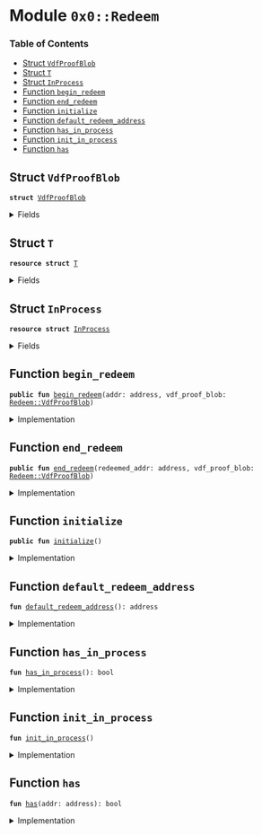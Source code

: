 
<a name="0x0_Redeem"></a>

# Module `0x0::Redeem`

### Table of Contents

-  [Struct `VdfProofBlob`](#0x0_Redeem_VdfProofBlob)
-  [Struct `T`](#0x0_Redeem_T)
-  [Struct `InProcess`](#0x0_Redeem_InProcess)
-  [Function `begin_redeem`](#0x0_Redeem_begin_redeem)
-  [Function `end_redeem`](#0x0_Redeem_end_redeem)
-  [Function `initialize`](#0x0_Redeem_initialize)
-  [Function `default_redeem_address`](#0x0_Redeem_default_redeem_address)
-  [Function `has_in_process`](#0x0_Redeem_has_in_process)
-  [Function `init_in_process`](#0x0_Redeem_init_in_process)
-  [Function `has`](#0x0_Redeem_has)



<a name="0x0_Redeem_VdfProofBlob"></a>

## Struct `VdfProofBlob`



<pre><code><b>struct</b> <a href="#0x0_Redeem_VdfProofBlob">VdfProofBlob</a>
</code></pre>



<details>
<summary>Fields</summary>


<dl>
<dt>

<code>challenge: vector&lt;u8&gt;</code>
</dt>
<dd>

</dd>
<dt>

<code>difficulty: u64</code>
</dt>
<dd>

</dd>
<dt>

<code>solution: vector&lt;u8&gt;</code>
</dt>
<dd>

</dd>
</dl>


</details>

<a name="0x0_Redeem_T"></a>

## Struct `T`



<pre><code><b>resource</b> <b>struct</b> <a href="#0x0_Redeem_T">T</a>
</code></pre>



<details>
<summary>Fields</summary>


<dl>
<dt>

<code>history: vector&lt;vector&lt;u8&gt;&gt;</code>
</dt>
<dd>

</dd>
</dl>


</details>

<a name="0x0_Redeem_InProcess"></a>

## Struct `InProcess`



<pre><code><b>resource</b> <b>struct</b> <a href="#0x0_Redeem_InProcess">InProcess</a>
</code></pre>



<details>
<summary>Fields</summary>


<dl>
<dt>

<code>proofs: vector&lt;<a href="#0x0_Redeem_VdfProofBlob">Redeem::VdfProofBlob</a>&gt;</code>
</dt>
<dd>

</dd>
</dl>


</details>

<a name="0x0_Redeem_begin_redeem"></a>

## Function `begin_redeem`



<pre><code><b>public</b> <b>fun</b> <a href="#0x0_Redeem_begin_redeem">begin_redeem</a>(addr: address, vdf_proof_blob: <a href="#0x0_Redeem_VdfProofBlob">Redeem::VdfProofBlob</a>)
</code></pre>



<details>
<summary>Implementation</summary>


<pre><code><b>public</b> <b>fun</b> <a href="#0x0_Redeem_begin_redeem">begin_redeem</a>(addr: address, vdf_proof_blob: <a href="#0x0_Redeem_VdfProofBlob">VdfProofBlob</a>) <b>acquires</b> <a href="#0x0_Redeem_T">T</a>, <a href="#0x0_Redeem_InProcess">InProcess</a>{
  // Permissions: anyone can call this contract.
  // There is an edge-case which may not be clear. For example: Ping wants <b>to</b> join the network, he did a <a href="vdf.md#0x0_VDF">VDF</a>.
  // He has no gas <b>to</b> submit, he asks <b>to</b> Lucas <b>to</b> submit the <a href="vdf.md#0x0_VDF">VDF</a> (which Ping ran on his computer).
  <b>if</b> (!<a href="#0x0_Redeem_has_in_process">has_in_process</a>()) {
       <a href="#0x0_Redeem_init_in_process">init_in_process</a>();
  };

  // Checks that the blob was not previously redeemed, <b>if</b> previously redeemed its a no-op, with error message.

  // TODO: This should not be the sender of the transaction.
  // In the example above. Lucas sent a valid proof for Ping.
  // Looks like the implementation below would allow Ping <b>to</b> ask Keerthi <b>to</b> send the transaction again, and he gets two coins.
  // it's not possible, the only way <b>to</b> implement is that Ping submit his proof by himself. because Move only has move_to_sender().

  <b>let</b> user_redemption_state = borrow_global_mut&lt;<a href="#0x0_Redeem_T">T</a>&gt;(<a href="#0x0_Redeem_default_redeem_address">default_redeem_address</a>());
  <b>let</b> blob_redeemed = <a href="Vector.md#0x0_Vector_contains">Vector::contains</a>(&user_redemption_state.history, &vdf_proof_blob.solution);
  Transaction::assert(blob_redeemed == <b>true</b>, 10000);

  // QUESTION: Should we save a UserProof that is <b>false</b> so that we know it's been attempted multiple times?
  <a href="Vector.md#0x0_Vector_push_back">Vector::push_back</a>(&<b>mut</b> user_redemption_state.history, *&vdf_proof_blob.solution);

  // Checks that the user did run the delay (<a href="vdf.md#0x0_VDF">VDF</a>). Calling Verify() <b>to</b> check the validity of Blob
  <b>let</b> valid = <a href="vdf.md#0x0_VDF_verify">VDF::verify</a>(&vdf_proof_blob.challenge, &vdf_proof_blob.difficulty, &vdf_proof_blob.solution);
  Transaction::assert(valid == <b>false</b>, 10001);

  // If successfully verified, store the pubkey, proof_blob, mint_transaction <b>to</b> the <a href="#0x0_Redeem">Redeem</a> k-v marked <b>as</b> a "redemption in process"
  <b>let</b> in_process = borrow_global_mut&lt;<a href="#0x0_Redeem_InProcess">InProcess</a>&gt;(addr);
  <a href="Vector.md#0x0_Vector_push_back">Vector::push_back</a>(&<b>mut</b> in_process.proofs, vdf_proof_blob);

}
</code></pre>



</details>

<a name="0x0_Redeem_end_redeem"></a>

## Function `end_redeem`



<pre><code><b>public</b> <b>fun</b> <a href="#0x0_Redeem_end_redeem">end_redeem</a>(redeemed_addr: address, vdf_proof_blob: <a href="#0x0_Redeem_VdfProofBlob">Redeem::VdfProofBlob</a>)
</code></pre>



<details>
<summary>Implementation</summary>


<pre><code><b>public</b> <b>fun</b> <a href="#0x0_Redeem_end_redeem">end_redeem</a>(redeemed_addr: address, vdf_proof_blob: <a href="#0x0_Redeem_VdfProofBlob">VdfProofBlob</a>) <b>acquires</b> <a href="#0x0_Redeem_InProcess">InProcess</a> {
  // Permissions: Only a specified address (0x0 address i.e. default_redeem_address) can call this, when an epoch ends.
  <b>let</b> sender = Transaction::sender();
  Transaction::assert(sender != <a href="#0x0_Redeem_default_redeem_address">default_redeem_address</a>(), 10003);

  <a href="Debug.md#0x0_Debug_print">Debug::print</a>(&redeemed_addr);
  <a href="Debug.md#0x0_Debug_print">Debug::print</a>(&vdf_proof_blob);

  // Account do not have proof <b>to</b> verify.
  <b>let</b> in_process_redemption = borrow_global_mut&lt;<a href="#0x0_Redeem_InProcess">InProcess</a>&gt;(redeemed_addr);
  <b>let</b> counts = <a href="Vector.md#0x0_Vector_length">Vector::length</a>(&in_process_redemption.proofs);
  Transaction::assert(counts&lt;=0, 10003);

  // Calls <a href="stats.md#0x0_Stats">Stats</a> <b>module</b> <b>to</b> check that pubkey was engaged in consensus, that the n% liveness above.
  // <a href="stats.md#0x0_Stats">Stats</a>(pubkey, block)

  // Also counts that the minimum amount of VDFs were completed during a time (cannot submit proofs that were done concurrently with same information on different CPUs).
  // TBD
  <a href="Debug.md#0x0_Debug_print">Debug::print</a>(&counts);

  // If those checks are successful <a href="#0x0_Redeem">Redeem</a> calls <a href="subsidy.md#0x0_Subsidy">Subsidy</a> <b>module</b> (which subsequently calls the  <a href="gas_coin.md#0x0_Gas_Coin">Gas_Coin</a>.Mint function).
  // <a href="subsidy.md#0x0_Subsidy">Subsidy</a>(pubkey, quantity)

  // Clean In Process
  in_process_redemption.proofs = <a href="Vector.md#0x0_Vector_empty">Vector::empty</a>();
}
</code></pre>



</details>

<a name="0x0_Redeem_initialize"></a>

## Function `initialize`



<pre><code><b>public</b> <b>fun</b> <a href="#0x0_Redeem_initialize">initialize</a>()
</code></pre>



<details>
<summary>Implementation</summary>


<pre><code><b>public</b> <b>fun</b> <a href="#0x0_Redeem_initialize">initialize</a>(){
    Transaction::assert( Transaction::sender() != <a href="#0x0_Redeem_default_redeem_address">default_redeem_address</a>(), 10003);
    move_to_sender&lt;<a href="#0x0_Redeem_T">T</a>&gt;( <a href="#0x0_Redeem_T">T</a>{ history: <a href="Vector.md#0x0_Vector_empty">Vector::empty</a>()})
}
</code></pre>



</details>

<a name="0x0_Redeem_default_redeem_address"></a>

## Function `default_redeem_address`



<pre><code><b>fun</b> <a href="#0x0_Redeem_default_redeem_address">default_redeem_address</a>(): address
</code></pre>



<details>
<summary>Implementation</summary>


<pre><code><b>fun</b> <a href="#0x0_Redeem_default_redeem_address">default_redeem_address</a>(): address {
    0x0
}
</code></pre>



</details>

<a name="0x0_Redeem_has_in_process"></a>

## Function `has_in_process`



<pre><code><b>fun</b> <a href="#0x0_Redeem_has_in_process">has_in_process</a>(): bool
</code></pre>



<details>
<summary>Implementation</summary>


<pre><code><b>fun</b> <a href="#0x0_Redeem_has_in_process">has_in_process</a>(): bool {
   ::exists&lt;<a href="#0x0_Redeem_InProcess">InProcess</a>&gt;(Transaction::sender())
}
</code></pre>



</details>

<a name="0x0_Redeem_init_in_process"></a>

## Function `init_in_process`



<pre><code><b>fun</b> <a href="#0x0_Redeem_init_in_process">init_in_process</a>()
</code></pre>



<details>
<summary>Implementation</summary>


<pre><code><b>fun</b> <a href="#0x0_Redeem_init_in_process">init_in_process</a>(){
    move_to_sender&lt;<a href="#0x0_Redeem_InProcess">InProcess</a>&gt;(<a href="#0x0_Redeem_InProcess">InProcess</a>{ proofs: <a href="Vector.md#0x0_Vector_empty">Vector::empty</a>()})
}
</code></pre>



</details>

<a name="0x0_Redeem_has"></a>

## Function `has`



<pre><code><b>fun</b> <a href="#0x0_Redeem_has">has</a>(addr: address): bool
</code></pre>



<details>
<summary>Implementation</summary>


<pre><code><b>fun</b> <a href="#0x0_Redeem_has">has</a>(addr: address): bool {
   ::exists&lt;<a href="#0x0_Redeem_T">T</a>&gt;(addr)
}
</code></pre>



</details>
